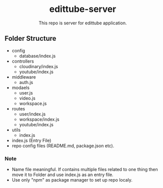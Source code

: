 <h1 align="center">edittube-server</h1>
<p align="center">This repo is server for edittube application.<p>

## Folder Structure

-   config
    -   database/index.js
-   controllers
    -   cloudinary/index.js
    -   youtube/index.js
-   middleware
    -   auth.js
-   modaels
    -   user.js
    -   video.js
    -   workspace.js
-   routes
    -   user/index.js
    -   workspace/index.js
    -   youtube/index.js
-   utils
    -   index.js
-   index.js (Entry File)
-   repo config files (README.md, package.json etc).

### Note

-   Name file meaningful. If contains multiple files related to one thing then move it to Folder and use index.js as an entry file.
-   Use only "npm" as package manager to set up repo localy.
